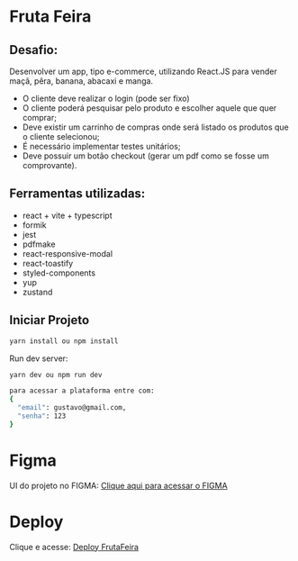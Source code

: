 # Fruta Feira

## Desafio:
Desenvolver um app, tipo e-commerce, utilizando React.JS para vender maçã, pêra, banana, abacaxi e manga.
- O cliente deve realizar o login (pode ser fixo)
- O cliente poderá pesquisar pelo produto e escolher aquele que quer comprar;
- Deve existir um carrinho de compras onde será listado os produtos que o cliente selecionou;
- É necessário implementar testes unitários;
- Deve possuir um botão checkout (gerar um pdf como se fosse um comprovante).

## Ferramentas utilizadas:

- react + vite + typescript
- formik
- jest
- pdfmake
- react-responsive-modal
- react-toastify
- styled-components
- yup
- zustand

## Iniciar Projeto

```sh
yarn install ou npm install
```

Run dev server:

```sh
yarn dev ou npm run dev
```

```sh
para acessar a plataforma entre com:
{ 
  "email": gustavo@gmail.com,
  "senha": 123 
}
```

# Figma

UI do projeto no FIGMA: <a href="https://www.figma.com/file/CXneJFs5isZ2aUSQRiyeU2/FrutaFeira?type=design&node-id=0-1&mode=design" target="_blank">Clique aqui para acessar o FIGMA</a>

# Deploy

Clique e acesse: <a href="https://frutafeira.netlify.app/" target="_blank">Deploy FrutaFeira</a>


